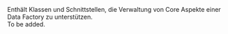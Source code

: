 <Namespace Name="Microsoft.Azure.Management.DataFactories.Core">
  <Docs>
    <summary>Enthält Klassen und Schnittstellen, die Verwaltung von Core Aspekte einer Data Factory zu unterstützen.</summary> 
    <remarks>To be added.</remarks>
  </Docs>
</Namespace>
